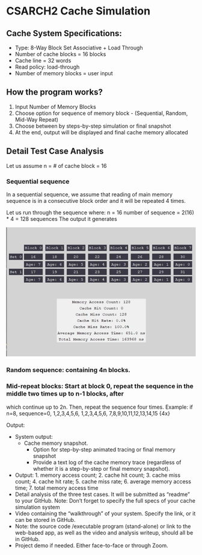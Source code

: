 # CSARCH2 Cache Simulation
## Cache System Specifications:
- Type: 8-Way Block Set Associative + Load Through
- Number of cache blocks = 16 blocks
- Cache line = 32 words
- Read policy: load-through
- Number of memory blocks = user input

## How the program works?
1. Input Number of Memory Blocks
2. Choose option for sequence of memory block - (Sequential, Random, Mid-Way Repeat)
3. Choose between by steps-by-step simulation or final snapshot
3. At the end, output will be displayed and final cache memory allocated

## Detail Test Case Analysis
Let us assume n = # of cache block = 16

### Sequential sequence
In a sequential sequence, we assume that reading of main memory sequence is in a consecutive block order and it will be repeated 4 times. 

Let us run through the sequence where: 
    n = 16
	number of sequence = 2(16) * 4 = 128 sequences
	The output it generates

![github-small](images\final_snapshot_sequential.jpg)
	

### Random sequence: containing 4n blocks.
### Mid-repeat blocks: Start at block 0, repeat the sequence in the middle two times up to n-1 blocks, after
which continue up to 2n. Then, repeat the sequence four times. Example: if n=8, sequence=0, 1,2,3,4,5,6,
1,2,3,4,5,6, 7,8,9,10,11,12,13,14,15 {4x}

Output:
* System output:
    * Cache memory snapshot.
        * Option for step-by-step animated tracing or final memory snapshot
        * Provide a text log of the cache memory trace (regardless of whether it is a step-by-step or final memory snapshot).
* Output: 1. memory access count; 2. cache hit count; 3. cache miss count; 4. cache hit rate; 5. cache miss rate; 6. average memory access time; 7. total memory access time
* Detail analysis of the three test cases. It will be submitted as “readme” to your GitHub. Note: Don’t forget to specify the full specs of your cache simulation system
* Video containing the “walkthrough” of your system. Specify the link, or it can be stored in GitHub.
* Note: the source code /executable program (stand-alone) or link to the web-based app, as well as the video
and analysis writeup, should all be in GitHub.
* Project demo if needed. Either face-to-face or through Zoom.